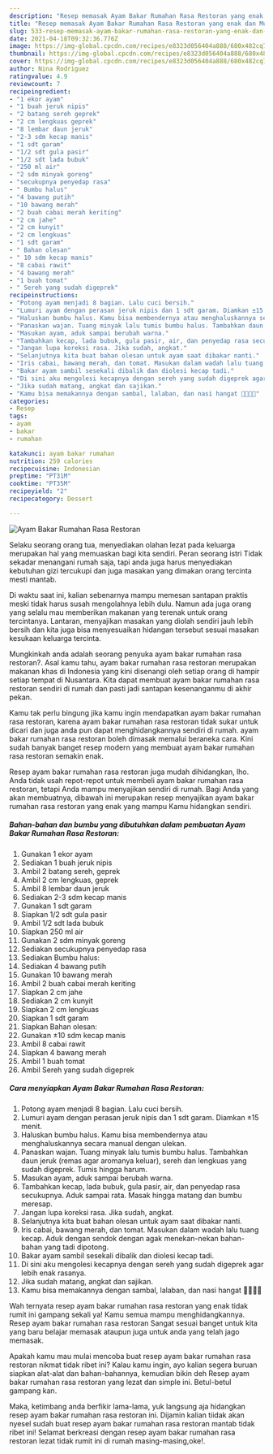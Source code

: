 ```yaml
---
description: "Resep memasak Ayam Bakar Rumahan Rasa Restoran yang enak dan Mudah Dibuat"
title: "Resep memasak Ayam Bakar Rumahan Rasa Restoran yang enak dan Mudah Dibuat"
slug: 533-resep-memasak-ayam-bakar-rumahan-rasa-restoran-yang-enak-dan-mudah-dibuat
date: 2021-04-18T09:32:36.776Z
image: https://img-global.cpcdn.com/recipes/e8323d056404a888/680x482cq70/ayam-bakar-rumahan-rasa-restoran-foto-resep-utama.jpg
thumbnail: https://img-global.cpcdn.com/recipes/e8323d056404a888/680x482cq70/ayam-bakar-rumahan-rasa-restoran-foto-resep-utama.jpg
cover: https://img-global.cpcdn.com/recipes/e8323d056404a888/680x482cq70/ayam-bakar-rumahan-rasa-restoran-foto-resep-utama.jpg
author: Nina Rodriguez
ratingvalue: 4.9
reviewcount: 7
recipeingredient:
- "1 ekor ayam"
- "1 buah jeruk nipis"
- "2 batang sereh geprek"
- "2 cm lengkuas geprek"
- "8 lembar daun jeruk"
- "2-3 sdm kecap manis"
- "1 sdt garam"
- "1/2 sdt gula pasir"
- "1/2 sdt lada bubuk"
- "250 ml air"
- "2 sdm minyak goreng"
- "secukupnya penyedap rasa"
- " Bumbu halus"
- "4 bawang putih"
- "10 bawang merah"
- "2 buah cabai merah keriting"
- "2 cm jahe"
- "2 cm kunyit"
- "2 cm lengkuas"
- "1 sdt garam"
- " Bahan olesan"
- " 10 sdm kecap manis"
- "8 cabai rawit"
- "4 bawang merah"
- "1 buah tomat"
- " Sereh yang sudah digeprek"
recipeinstructions:
- "Potong ayam menjadi 8 bagian. Lalu cuci bersih."
- "Lumuri ayam dengan perasan jeruk nipis dan 1 sdt garam. Diamkan ±15 menit."
- "Haluskan bumbu halus. Kamu bisa membendernya atau menghaluskannya secara manual dengan ulekan."
- "Panaskan wajan. Tuang minyak lalu tumis bumbu halus. Tambahkan daun jeruk (remas agar aromanya keluar), sereh dan lengkuas yang sudah digeprek. Tumis hingga harum."
- "Masukan ayam, aduk sampai berubah warna."
- "Tambahkan kecap, lada bubuk, gula pasir, air, dan penyedap rasa secukupnya. Aduk sampai rata. Masak hingga matang dan bumbu meresap."
- "Jangan lupa koreksi rasa. Jika sudah, angkat."
- "Selanjutnya kita buat bahan olesan untuk ayam saat dibakar nanti."
- "Iris cabai, bawang merah, dan tomat. Masukan dalam wadah lalu tuang kecap. Aduk dengan sendok dengan agak menekan-nekan bahan-bahan yang tadi dipotong."
- "Bakar ayam sambil sesekali dibalik dan diolesi kecap tadi."
- "Di sini aku mengolesi kecapnya dengan sereh yang sudah digeprek agar lebih enak rasanya."
- "Jika sudah matang, angkat dan sajikan."
- "Kamu bisa memakannya dengan sambal, lalaban, dan nasi hangat 🤤😉👌🏻"
categories:
- Resep
tags:
- ayam
- bakar
- rumahan

katakunci: ayam bakar rumahan 
nutrition: 259 calories
recipecuisine: Indonesian
preptime: "PT31M"
cooktime: "PT35M"
recipeyield: "2"
recipecategory: Dessert

---
```



![Ayam Bakar Rumahan Rasa Restoran](https://img-global.cpcdn.com/recipes/e8323d056404a888/680x482cq70/ayam-bakar-rumahan-rasa-restoran-foto-resep-utama.jpg)

Selaku seorang orang tua, menyediakan olahan lezat pada keluarga merupakan hal yang memuaskan bagi kita sendiri. Peran seorang istri Tidak sekadar menangani rumah saja, tapi anda juga harus menyediakan kebutuhan gizi tercukupi dan juga masakan yang dimakan orang tercinta mesti mantab.

Di waktu  saat ini, kalian sebenarnya mampu memesan santapan praktis meski tidak harus susah mengolahnya lebih dulu. Namun ada juga orang yang selalu mau memberikan makanan yang terenak untuk orang tercintanya. Lantaran, menyajikan masakan yang diolah sendiri jauh lebih bersih dan kita juga bisa menyesuaikan hidangan tersebut sesuai masakan kesukaan keluarga tercinta. 



Mungkinkah anda adalah seorang penyuka ayam bakar rumahan rasa restoran?. Asal kamu tahu, ayam bakar rumahan rasa restoran merupakan makanan khas di Indonesia yang kini disenangi oleh setiap orang di hampir setiap tempat di Nusantara. Kita dapat membuat ayam bakar rumahan rasa restoran sendiri di rumah dan pasti jadi santapan kesenanganmu di akhir pekan.

Kamu tak perlu bingung jika kamu ingin mendapatkan ayam bakar rumahan rasa restoran, karena ayam bakar rumahan rasa restoran tidak sukar untuk dicari dan juga anda pun dapat menghidangkannya sendiri di rumah. ayam bakar rumahan rasa restoran boleh dimasak memalui beraneka cara. Kini sudah banyak banget resep modern yang membuat ayam bakar rumahan rasa restoran semakin enak.

Resep ayam bakar rumahan rasa restoran juga mudah dihidangkan, lho. Anda tidak usah repot-repot untuk membeli ayam bakar rumahan rasa restoran, tetapi Anda mampu menyajikan sendiri di rumah. Bagi Anda yang akan membuatnya, dibawah ini merupakan resep menyajikan ayam bakar rumahan rasa restoran yang enak yang mampu Kamu hidangkan sendiri.

<!--inarticleads1-->

##### Bahan-bahan dan bumbu yang dibutuhkan dalam pembuatan Ayam Bakar Rumahan Rasa Restoran:

1. Gunakan 1 ekor ayam
1. Sediakan 1 buah jeruk nipis
1. Ambil 2 batang sereh, geprek
1. Ambil 2 cm lengkuas, geprek
1. Ambil 8 lembar daun jeruk
1. Sediakan 2-3 sdm kecap manis
1. Gunakan 1 sdt garam
1. Siapkan 1/2 sdt gula pasir
1. Ambil 1/2 sdt lada bubuk
1. Siapkan 250 ml air
1. Gunakan 2 sdm minyak goreng
1. Sediakan secukupnya penyedap rasa
1. Sediakan  Bumbu halus:
1. Sediakan 4 bawang putih
1. Gunakan 10 bawang merah
1. Ambil 2 buah cabai merah keriting
1. Siapkan 2 cm jahe
1. Sediakan 2 cm kunyit
1. Siapkan 2 cm lengkuas
1. Siapkan 1 sdt garam
1. Siapkan  Bahan olesan:
1. Gunakan  ±10 sdm kecap manis
1. Ambil 8 cabai rawit
1. Siapkan 4 bawang merah
1. Ambil 1 buah tomat
1. Ambil  Sereh yang sudah digeprek




<!--inarticleads2-->

##### Cara menyiapkan Ayam Bakar Rumahan Rasa Restoran:

1. Potong ayam menjadi 8 bagian. Lalu cuci bersih.
1. Lumuri ayam dengan perasan jeruk nipis dan 1 sdt garam. Diamkan ±15 menit.
1. Haluskan bumbu halus. Kamu bisa membendernya atau menghaluskannya secara manual dengan ulekan.
1. Panaskan wajan. Tuang minyak lalu tumis bumbu halus. Tambahkan daun jeruk (remas agar aromanya keluar), sereh dan lengkuas yang sudah digeprek. Tumis hingga harum.
1. Masukan ayam, aduk sampai berubah warna.
1. Tambahkan kecap, lada bubuk, gula pasir, air, dan penyedap rasa secukupnya. Aduk sampai rata. Masak hingga matang dan bumbu meresap.
1. Jangan lupa koreksi rasa. Jika sudah, angkat.
1. Selanjutnya kita buat bahan olesan untuk ayam saat dibakar nanti.
1. Iris cabai, bawang merah, dan tomat. Masukan dalam wadah lalu tuang kecap. Aduk dengan sendok dengan agak menekan-nekan bahan-bahan yang tadi dipotong.
1. Bakar ayam sambil sesekali dibalik dan diolesi kecap tadi.
1. Di sini aku mengolesi kecapnya dengan sereh yang sudah digeprek agar lebih enak rasanya.
1. Jika sudah matang, angkat dan sajikan.
1. Kamu bisa memakannya dengan sambal, lalaban, dan nasi hangat 🤤😉👌🏻




Wah ternyata resep ayam bakar rumahan rasa restoran yang enak tidak rumit ini gampang sekali ya! Kamu semua mampu menghidangkannya. Resep ayam bakar rumahan rasa restoran Sangat sesuai banget untuk kita yang baru belajar memasak ataupun juga untuk anda yang telah jago memasak.

Apakah kamu mau mulai mencoba buat resep ayam bakar rumahan rasa restoran nikmat tidak ribet ini? Kalau kamu ingin, ayo kalian segera buruan siapkan alat-alat dan bahan-bahannya, kemudian bikin deh Resep ayam bakar rumahan rasa restoran yang lezat dan simple ini. Betul-betul gampang kan. 

Maka, ketimbang anda berfikir lama-lama, yuk langsung aja hidangkan resep ayam bakar rumahan rasa restoran ini. Dijamin kalian tiidak akan nyesel sudah buat resep ayam bakar rumahan rasa restoran mantab tidak ribet ini! Selamat berkreasi dengan resep ayam bakar rumahan rasa restoran lezat tidak rumit ini di rumah masing-masing,oke!.

